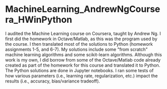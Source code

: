 # MachineLearning_AndrewNgCoursera_HWinPython

I audited the Machine Learning course on Coursera, taught by Andrew Ng. I first did the homework in Octave/Matlab, as this was the program used by the course. 
I then translated most of the solutions to Python (homework assignments 1-5, and 6-7). My solutions include some "from scratch" machine learning algorithms
and some scikit-learn algorithms. Although this work is my own, I did borrow from some of the Octave/Matlab code already created
as part of the homework for this course and translated it to Python. 
The Python solutions are done in Jupyter notebooks. 
I ran some tests of how various parameters (i.e., learning rate, regularization, etc.) impact the results (i.e., accuracy, bias/variance tradeoff). 
